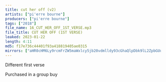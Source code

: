 ```yaml
---
title: cut her off (v2)
artists: ["pi'erre bourne"]
producers: ["pi'erre bourne"]
tags: ["2018"]
file_name: 16_CUT_HER_OFF_1ST_VERSE.mp3
file_title: CUT HER OFF (1ST VERSE)
leaked: 2023-01-22
length: 4:11
md5: f17e736c44401f93a418819405ae0315
mirrors: ["aHR0cHM6Ly9rcmFrZW5maWxlcy5jb20vdmlldy93cGhaQlpDbk9lL2ZpbGUuaHRtbA==", "aHR0cHM6Ly9kYnJlZS5vcmcvdi9jY2YwNWI="]
---
```

Different first verse

Purchased in a group buy
